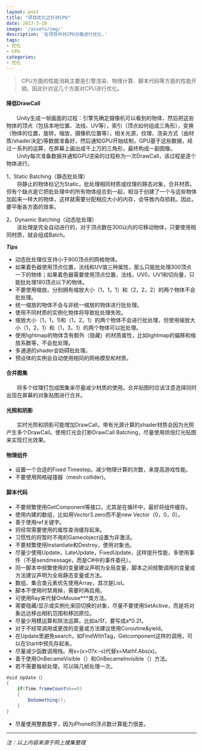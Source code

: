 ```yaml
---
layout: post
title: "项目优化之针对CPU"
date: 2017-3-10
image: '/assets/img/'
description: '在项目中对CPU方面进行优化.'
tags:
- 优化
- CPU
categories:
- 优化 
---
```


> CPU方面的性能消耗主要是引擎渲染、物理计算、脚本代码等方面的性能开销。因此针对这几个方面对CPU进行优化。

#### 降低DrawCall

&#8194;&#8194;&#8194;&#8194;Unity生成一帧画面的过程：引擎先确定摄像机可以看到的物体，然后把这些物体的顶点（包括本地位置、法线、UV等），索引（顶点如何组成三角形），变换（物体的位置，旋转，缩放，摄像机位置等），相关光源，纹理，渲染方式（由材质/shader决定)等数据准备好，然后通知GPU开始绘制，GPU基于这些数据，经过一系列的运算，在屏幕上画出成千上万的三角形，最终构成一副图像。  
&#8194;&#8194;&#8194;&#8194;Unity每次准备数据并通知GPU渲染的过程称为一次DrawCall，该过程是逐个物体进行。

1、Static Batching（静态批处理）  
&#8194;&#8194;&#8194;&#8194;将静止的物体标记为Static，批处理相同材质或纹理的静态对象，合并材质。但有个缺点是它把批处理中的所有物体组合到一起，相当于创建了一个与这些物体加起来一样大的物体，这样就需要分配相应大小的内存，会导致内存损耗。因此，要平衡各方面的效率。

2、Dynamic Batching（动态批处理）  
&#8194;&#8194;&#8194;&#8194;该处理是完全自动进行的，对于顶点数在300以内的可移动物体，只要使用相同材质，就会组成Batch。

***Tips***

* 动态批处理仅支持小于900顶点的网格物体。
* 如果着色器使用顶点位置，法线和UV值三种属性，那么只能批处理300顶点一下的物体；如果着色器需要使用顶点位置，法线，UV0，UV1和切向量，只能批处理180顶点以下的物体。
* 不要使用缩放。分别拥有缩放大小（1，1，1）和（2，2，2）的两个物体不会批处理。
* 统一缩放的物体不会与非统一缩放的物体进行批处理。
* 使用不同材质的实例化物体将导致批处理失败。
* 缩放大小（1，1，1)和（1，2，1）的两个物体不会进行批处理，但使用缩放大小（1，2，1）和（1，3，1）的两个物体可以批处理。
* 使用lightmap的物体含有额外（隐藏）的材质属性，比如lightmap的偏移和缩放系数等，不会批处理。
* 多通道的shader会妨碍批处理。
* 预设体的实例会自动使用相同的网格模型和材质。

#### 合并图集

&#8194;&#8194;&#8194;&#8194;将多个纹理打包成图集来尽量减少材质的使用。合并贴图时应该注意选择同时出现在屏幕的对象贴图进行合并。

#### 光照和阴影

&#8194;&#8194;&#8194;&#8194;实时光照和阴影可能增加DrawCall，带有光源计算的shader材质会因为光照产生多个DrawCall。使用灯光会打断DrawCall Batching，尽量使用烘焙灯光贴图来实现灯光效果。

#### 物理组件

* 设置一个合适的Fixed Timestep。减少物理计算的次数，来提高游戏性能。
* 不要使用网格碰撞器（mesh collider)。

#### 脚本代码

* 不要频繁使用GetComponent等接口，尤其是在循环中，最好将组件缓存。
* 使用内建的数组，比如用Vector3.zero而不是new Vector（0，0，0）。
* 善于使用ref关键字。
* 将经常需要使用的属性查询缓存起来。
* 习惯性的将暂时不用的Gameobject设置为非激活。
* 不要频繁使用Instantiate和Destroy，使用对象池。
* 尽量少使用Update，LateUpdate，FixedUpdate，这样提升性能，多使用事件（不是sendmessage，而是C#中的事件委托）。
* 同一脚本中频繁使用的变量建议声明为全局变量，脚本之间频繁调用的变量或方法建议声明为全局静态变量或方法。
* 数组、集合类元素优先使用Array，其次是List。
* 脚本不使用时禁用掉，需要时再启用。
* 可使用Ray来代替OnMouse***类方法。
* 需要隐藏/显示或实例化来回切换的对象，尽量不要使用SetActive，而是将对象远远移出相机范围和移回原位。
* 尽量少用模运算和除法运算。比如a/5f，要写成a*0.2f。
* 对于不经常调用或更改的变量或方法建议使用Coroutine&yield。
* 在Update里避免search，如FindWithTag，Getcomponent这样的调用，可以在Start中预先存起来。
* 尽量减少函数调用栈。用x=(x>0?x:-x)代替x=Mathf.Abs(x)。
* 善于使用OnBecameVisible（）和OnBecameInvisible（）方法。
* 若不需要每帧处理，可以隔几帧处理一次。
```csharp
Void Update（）
{
	if(Time.frameCount%6==0)
	{
		DoSomething();
	}
}
```
* 尽量使用整数数字，因为iPhone的浮点数计算能力很差。

---
*注：以上内容来源于网上搜集整理*

